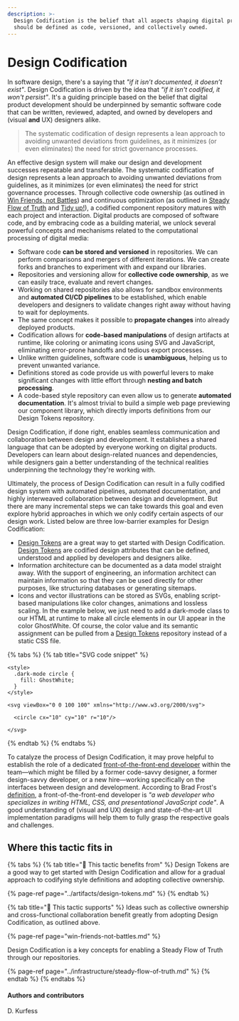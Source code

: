 ```yaml
---
description: >-
  Design Codification is the belief that all aspects shaping digital products
  should be defined as code, versioned, and collectively owned.
---
```


# Design Codification

In software design, there's a saying that _"if it isn’t documented, it doesn’t exist"_. Design Codification is driven by the idea that _"if it isn't codified, it won't persist"_. It's a guiding principle based on the belief that digital product development should be underpinned by semantic software code that can be written, reviewed, adapted, and owned by developers and \(visual **and** UX\) designers alike.

> The systematic codification of design represents a lean approach to avoiding unwanted deviations from guidelines, as it minimizes \(or even eliminates\) the need for strict governance processes.

An effective design system will make our design and development successes repeatable and transferable. The systematic codification of design represents a lean approach to avoiding unwanted deviations from guidelines, as it minimizes \(or even eliminates\) the need for strict governance processes. Through collective code ownership \(as outlined in [Win Friends, not Battles](win-friends-not-battles.md)\) and continuous optimization \(as outlined in [Steady Flow of Truth](../infrastructure/steady-flow-of-truth.md) and [Tidy up!](../actions/clean-up.md)\), a codified component repository matures with each project and interaction. Digital products are composed of software code, and by embracing code as a building material, we unlock several powerful concepts and mechanisms related to the computational processing of digital media:

* Software code **can be stored and versioned** in repositories. We can perform comparisons and mergers of different iterations. We can create forks and branches to experiment with and expand our libraries.
* Repositories and versioning allow for **collective code ownership**, as we can easily trace, evaluate and revert changes.
* Working on shared repositories also allows for sandbox environments and **automated CI/CD pipelines** to be established, which enable developers and designers to validate changes right away without having to wait for deployments.
* The same concept makes it possible to **propagate changes** into already deployed products.
* Codification allows for **code-based manipulations** of design artifacts at runtime, like coloring or animating icons using SVG and JavaScript, eliminating error-prone handoffs and tedious export processes.
* Unlike written guidelines, software code is **unambiguous**, helping us to prevent unwanted variance.
* Definitions stored as code provide us with powerful levers to make significant changes with little effort through **nesting and batch processing**.
* A code-based style repository can even allow us to generate **automated documentation**. It's almost trivial to build a simple web page previewing our component library, which directly imports definitions from our Design Tokens repository.

Design Codification, if done right, enables seamless communication and collaboration between design and development. It establishes a shared language that can be adopted by everyone working on digital products. Developers can learn about design-related nuances and dependencies, while designers gain a better understanding of the technical realities underpinning the technology they're working with.

Ultimately, the process of Design Codification can result in a fully codified design system with automated pipelines, automated documentation, and highly interweaved collaboration between design and development. But there are many incremental steps we can take towards this goal and even explore hybrid approaches in which we only codify certain aspects of our design work. Listed below are three low-barrier examples for Design Codification:

* [Design Tokens](../artifacts/design-tokens.md) are a great way to get started with Design Codification. [Design Tokens](../artifacts/design-tokens.md) are codified design attributes that can be defined, understood and applied by developers and designers alike.
* Information architecture can be documented as a data model straight away. With the support of engineering, an information architect can maintain information so that they can be used directly for other purposes, like structuring databases or generating sitemaps.
* Icons and vector illustrations can be stored as SVGs, enabling script-based manipulations like color changes, animations and lossless scaling. In the example below, we just need to add a dark-mode class to our HTML at runtime to make all circle elements in our UI appear in the color GhostWhite. Of course, the color value and its semantic assignment can be pulled from a [Design Tokens](../artifacts/design-tokens.md) repository instead of a static CSS file.

{% tabs %}
{% tab title="SVG code snippet" %}
```markup
<style>
  .dark-mode circle {
    fill: GhostWhite;
  }
</style>

<svg viewBox="0 0 100 100" xmlns="http://www.w3.org/2000/svg">
  
  <circle cx="10" cy="10" r="10"/>

</svg>
```
{% endtab %}
{% endtabs %}

To catalyze the process of Design Codification, it may prove helpful to establish the role of a dedicated [front-of-the-front-end developer](https://bradfrost.com/blog/post/front-of-the-front-end-and-back-of-the-front-end-web-development/) within the team—which might be filled by a former code-savvy designer, a former design-savvy developer, or a new hire—working specifically on the interfaces between design and development. According to Brad Frost's [definition](https://bradfrost.com/blog/post/front-of-the-front-end-and-back-of-the-front-end-web-development/), a front-of-the-front-end developer is _"a web developer who specializes in writing HTML, CSS, and presentational JavaScript code"_. A good understanding of \(visual and UX\) design and state-of-the-art UI implementation paradigms will help them to fully grasp the respective goals and challenges.

## Where this tactic fits in

{% tabs %}
{% tab title="🙏  This tactic benefits from" %}
Design Tokens are a good way to get started with Design Codification and allow for a gradual approach to codifying style definitions and adopting collective ownership.

{% page-ref page="../artifacts/design-tokens.md" %}
{% endtab %}

{% tab title="💪  This tactic supports" %}
Ideas such as collective ownership and cross-functional collaboration benefit greatly from adopting Design Codification, as outlined above.

{% page-ref page="win-friends-not-battles.md" %}

Design Codification is a key concepts for enabling a Steady Flow of Truth through our repositories.

{% page-ref page="../infrastructure/steady-flow-of-truth.md" %}
{% endtab %}
{% endtabs %}

#### Authors and contributors

D. Kurfess

